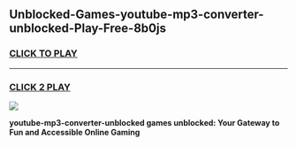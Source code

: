 
## Unblocked-Games-youtube-mp3-converter-unblocked-Play-Free-8b0js
<h3>
<a href="https://premium76.site?title=youtube-mp3-converter-unblocked&ref=10A">CLICK TO PLAY</a></h3>
<hr>

<h3>
<a href="https://premium76.site?title=youtube-mp3-converter-unblocked&ref=10A">CLICK 2 PLAY</a>
  
</h3>

<a href="https://premium76.site?title=youtube-mp3-converter-unblocked&ref=10A"><img src="https://clearcache.store/games.png"></a>


**youtube-mp3-converter-unblocked games unblocked: Your Gateway to Fun and Accessible Online Gaming**
